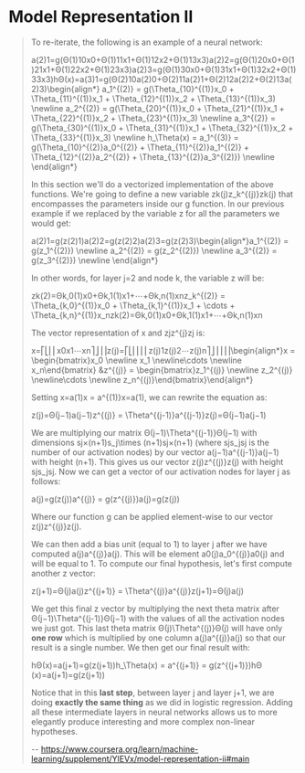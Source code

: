 # Model Representation II
> 
> To re-iterate, the following is an example of a neural network:
> 
> a(2)1=g(Θ(1)10x0+Θ(1)11x1+Θ(1)12x2+Θ(1)13x3)a(2)2=g(Θ(1)20x0+Θ(1)21x1+Θ(1)22x2+Θ(1)23x3)a(2)3=g(Θ(1)30x0+Θ(1)31x1+Θ(1)32x2+Θ(1)33x3)hΘ(x)=a(3)1=g(Θ(2)10a(2)0+Θ(2)11a(2)1+Θ(2)12a(2)2+Θ(2)13a(2)3)\begin{align*} a_1^{(2)} = g(\Theta_{10}^{(1)}x_0 + \Theta_{11}^{(1)}x_1 + \Theta_{12}^{(1)}x_2 + \Theta_{13}^{(1)}x_3) \newline a_2^{(2)} = g(\Theta_{20}^{(1)}x_0 + \Theta_{21}^{(1)}x_1 + \Theta_{22}^{(1)}x_2 + \Theta_{23}^{(1)}x_3) \newline a_3^{(2)} = g(\Theta_{30}^{(1)}x_0 + \Theta_{31}^{(1)}x_1 + \Theta_{32}^{(1)}x_2 + \Theta_{33}^{(1)}x_3) \newline h_\Theta(x) = a_1^{(3)} = g(\Theta_{10}^{(2)}a_0^{(2)} + \Theta_{11}^{(2)}a_1^{(2)} + \Theta_{12}^{(2)}a_2^{(2)} + \Theta_{13}^{(2)}a_3^{(2)}) \newline \end{align*}
> 
> In this section we'll do a vectorized implementation of the above functions. We're going to define a new variable zk(j)z_k^{(j)}zk(j)​ that encompasses the parameters inside our g function. In our previous example if we replaced by the variable z for all the parameters we would get:
> 
> a(2)1=g(z(2)1)a(2)2=g(z(2)2)a(2)3=g(z(2)3)\begin{align*}a_1^{(2)} = g(z_1^{(2)}) \newline a_2^{(2)} = g(z_2^{(2)}) \newline a_3^{(2)} = g(z_3^{(2)}) \newline \end{align*}
> 
> In other words, for layer j=2 and node k, the variable z will be:
> 
> zk(2)=Θk,0(1)x0+Θk,1(1)x1+⋯+Θk,n(1)xnz_k^{(2)} = \Theta_{k,0}^{(1)}x_0 + \Theta_{k,1}^{(1)}x_1 + \cdots + \Theta_{k,n}^{(1)}x_nzk(2)​=Θk,0(1)​x0​+Θk,1(1)​x1​+⋯+Θk,n(1)​xn​
> 
> The vector representation of x and zjz^{j}zj is:
> 
> x=⎡⎣⎢⎢x0x1⋯xn⎤⎦⎥⎥z(j)=⎡⎣⎢⎢⎢⎢z(j)1z(j)2⋯z(j)n⎤⎦⎥⎥⎥⎥\begin{align*}x = \begin{bmatrix}x_0 \newline x_1 \newline\cdots \newline x_n\end{bmatrix} &z^{(j)} = \begin{bmatrix}z_1^{(j)} \newline z_2^{(j)} \newline\cdots \newline z_n^{(j)}\end{bmatrix}\end{align*}
> 
> Setting x=a(1)x = a^{(1)}x=a(1), we can rewrite the equation as:
> 
> z(j)=Θ(j−1)a(j−1)z^{(j)} = \Theta^{(j-1)}a^{(j-1)}z(j)=Θ(j−1)a(j−1)
> 
> We are multiplying our matrix Θ(j−1)\Theta^{(j-1)}Θ(j−1) with dimensions sj×(n+1)s_j\times (n+1)sj​×(n+1) (where sjs_jsj​ is the number of our activation nodes) by our vector a(j−1)a^{(j-1)}a(j−1) with height (n+1). This gives us our vector z(j)z^{(j)}z(j) with height sjs_jsj​. Now we can get a vector of our activation nodes for layer j as follows:
> 
> a(j)=g(z(j))a^{(j)} = g(z^{(j)})a(j)=g(z(j))
> 
> Where our function g can be applied element-wise to our vector z(j)z^{(j)}z(j).
> 
> We can then add a bias unit (equal to 1) to layer j after we have computed a(j)a^{(j)}a(j). This will be element a0(j)a_0^{(j)}a0(j)​ and will be equal to 1\. To compute our final hypothesis, let's first compute another z vector:
> 
> z(j+1)=Θ(j)a(j)z^{(j+1)} = \Theta^{(j)}a^{(j)}z(j+1)=Θ(j)a(j)
> 
> We get this final z vector by multiplying the next theta matrix after Θ(j−1)\Theta^{(j-1)}Θ(j−1) with the values of all the activation nodes we just got. This last theta matrix Θ(j)\Theta^{(j)}Θ(j) will have only **one row** which is multiplied by one column a(j)a^{(j)}a(j) so that our result is a single number. We then get our final result with:
> 
> hΘ(x)=a(j+1)=g(z(j+1))h_\Theta(x) = a^{(j+1)} = g(z^{(j+1)})hΘ​(x)=a(j+1)=g(z(j+1))
> 
> Notice that in this **last step**, between layer j and layer j+1, we are doing **exactly the same thing** as we did in logistic regression. Adding all these intermediate layers in neural networks allows us to more elegantly produce interesting and more complex non-linear hypotheses.
>
> -- https://www.coursera.org/learn/machine-learning/supplement/YlEVx/model-representation-ii#main
